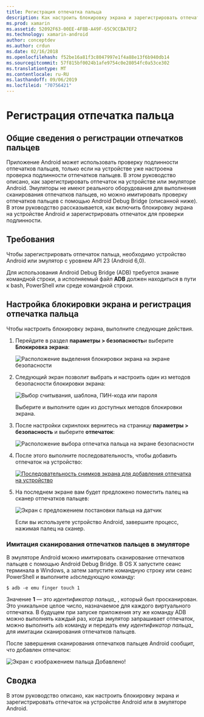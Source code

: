 ```yaml
---
title: Регистрация отпечатка пальца
description: Как настроить блокировку экрана и зарегистрировать отпечаток на устройстве или эмуляторе Android.
ms.prod: xamarin
ms.assetid: 52092F63-00EE-4F8B-A49F-65C9CCBA7EF2
ms.technology: xamarin-android
author: conceptdev
ms.author: crdun
ms.date: 02/16/2018
ms.openlocfilehash: f52be16a81f3c8047997e1f4a88e13f6b940db14
ms.sourcegitcommit: 57f815bf0024b1afe9754c0e28054fc0a53ce302
ms.translationtype: MT
ms.contentlocale: ru-RU
ms.lasthandoff: 09/06/2019
ms.locfileid: "70756421"
---
```

# <a name="enrolling-a-fingerprint"></a>Регистрация отпечатка пальца

## <a name="enrolling-a-fingerprint-overview"></a>Общие сведения о регистрации отпечатков пальцев

Приложение Android может использовать проверку подлинности отпечатков пальцев, только если на устройстве уже настроена проверка подлинности отпечатков пальцев. В этом руководство описано, как зарегистрировать отпечаток на устройстве или эмуляторе Android. Эмуляторы не имеют реального оборудования для выполнения сканирования отпечатков пальцев, но можно имитировать проверку отпечатков пальцев с помощью Android Debug Bridge (описанной ниже).  В этом руководство рассказывается, как включить блокировку экрана на устройстве Android и зарегистрировать отпечаток для проверки подлинности.

## <a name="requirements"></a>Требования

Чтобы зарегистрировать отпечаток пальца, необходимо устройство Android или эмулятор с уровнем API 23 (Android 6,0).

Для использования Android Debug Bridge (ADB) требуется знание командной строки, а исполняемый файл **ADB** должен находиться в пути к bash, PowerShell или среде командной строки.

## <a name="configuring-a-screen-lock-and-enrolling-a-fingerprint"></a>Настройка блокировки экрана и регистрация отпечатка пальца 

Чтобы настроить блокировку экрана, выполните следующие действия.

1. Перейдите в раздел **параметры > безопасность**и выберите **Блокировка экрана**:

    ![Расположение выделения блокировки экрана на экране безопасности](enrolling-fingerprint-images/testing-01.png)

2. Следующий экран позволит выбрать и настроить один из методов безопасности блокировки экрана: 

    ![Выбор считывания, шаблона, ПИН-кода или пароля](enrolling-fingerprint-images/testing-02.png)

   Выберите и выполните один из доступных методов блокировки экрана.

3. После настройки скринлокк вернитесь на страницу **параметры > безопасность** и выберите **отпечаток**:

    ![Расположение выбора отпечатка пальца на экране безопасности](enrolling-fingerprint-images/testing-03.png)

4. После этого выполните последовательность, чтобы добавить отпечаток на устройство:

    [![Последовательность снимков экрана для добавления отпечатка на устройство](enrolling-fingerprint-images/testing-04-sml.png)](enrolling-fingerprint-images/testing-04.png#lightbox)

5. На последнем экране вам будет предложено поместить палец на сканер отпечатков пальцев: 

    ![Экран с предложением постановки пальца на датчик](enrolling-fingerprint-images/testing-05.png)

    Если вы используете устройство Android, завершите процесс, нажимая палец на сканер. 

### <a name="simulating-a-fingerprint-scan-on-the-emulator"></a>Имитация сканирования отпечатков пальцев в эмуляторе

В эмуляторе Android можно имитировать сканирование отпечатков пальцев с помощью Android Debug Bridge. В OS X запустите сеанс терминала в Windows, а затем запустите командную строку или сеанс PowerShell и выполните `adb`следующую команду:

```shell
$ adb -e emu finger touch 1
```

Значение **1** — это _идентификатор пальца\__ , который был просканирован. Это уникальное целое число, назначаемое для каждого виртуального отпечатка. В будущем при запуске приложения эту же команду ADB можно выполнять каждый раз, когда эмулятор запрашивает отпечаток, можно выполнить `adb` команду и передать ему _идентификатор пальца\__ для имитации сканирования отпечатков пальцев.

После завершения сканирования отпечатков пальцев Android сообщит, что добавлен отпечаток:  

![Экран с изображением пальца Добавлено!](enrolling-fingerprint-images/testing-06.png)

## <a name="summary"></a>Сводка 

В этом руководство описано, как настроить блокировку экрана и зарегистрировать отпечаток на устройстве Android или в эмуляторе Android. 
